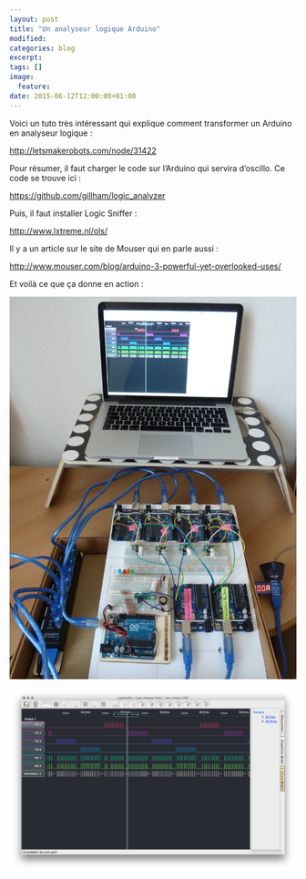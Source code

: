 ```yaml
---
layout: post
title: "Un analyseur logique Arduino"
modified:
categories: blog
excerpt:
tags: []
image:
  feature:
date: 2015-06-12T12:00:00+01:00
---
```



Voici un tuto très intéressant qui explique comment transformer un Arduino en analyseur logique :

<http://letsmakerobots.com/node/31422>

Pour résumer, il faut charger le code sur l’Arduino qui servira d’oscillo. Ce code se trouve ici :

<https://github.com/gillham/logic_analyzer>

Puis, il faut installer Logic Sniffer :

<http://www.lxtreme.nl/ols/>

Il y a un article sur le site de Mouser qui en parle aussi :

<http://www.mouser.com/blog/arduino-3-powerful-yet-overlooked-uses/>

Et voilà ce que ça donne en action :

![](/files/2015-06-12-logic_sniffer/2015-04-22_RF433_proto_1.jpg)

![](/files/2015-06-12-logic_sniffer/2015-04-22_analyseur_logique.png)
